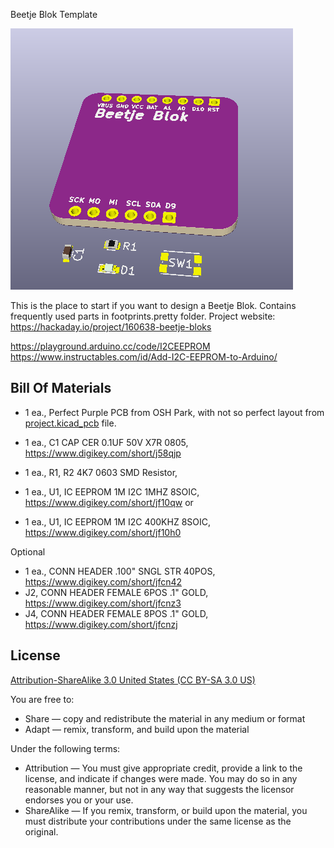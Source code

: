 Beetje Blok Template

![Beetje Block](project.png)

This is the place to start if you want to design a Beetje Blok. Contains frequently used parts in footprints.pretty folder. Project website: https://hackaday.io/project/160638-beetje-bloks

https://playground.arduino.cc/code/I2CEEPROM
https://www.instructables.com/id/Add-I2C-EEPROM-to-Arduino/

Bill Of Materials
----------------
  
- 1 ea., Perfect Purple PCB from OSH Park, with not so perfect layout from [project.kicad_pcb](project.kicad_pcb) file.
- 1 ea., C1 CAP CER 0.1UF 50V X7R 0805, https://www.digikey.com/short/j58qjp
- 1 ea., R1, R2 4K7 0603 SMD Resistor, 

- 1 ea., U1, IC EEPROM 1M I2C 1MHZ 8SOIC, https://www.digikey.com/short/jf10qw
 or
- 1 ea., U1, IC EEPROM 1M I2C 400KHZ 8SOIC, https://www.digikey.com/short/jf10h0

Optional

- 1 ea., CONN HEADER .100" SNGL STR 40POS, https://www.digikey.com/short/jfcn42
- J2, CONN HEADER FEMALE 6POS .1" GOLD, https://www.digikey.com/short/jfcnz3
- J4, CONN HEADER FEMALE 8POS .1" GOLD, https://www.digikey.com/short/jfcnzj

License
----------------
[Attribution-ShareAlike 3.0 United States (CC BY-SA 3.0 US)](https://creativecommons.org/licenses/by-sa/3.0/us/)

You are free to:

- Share — copy and redistribute the material in any medium or format
- Adapt — remix, transform, and build upon the material

Under the following terms:

- Attribution — You must give appropriate credit, provide a link to the license, and indicate if changes were made. You may do so in any reasonable manner, but not in any way that suggests the licensor endorses you or your use.
- ShareAlike — If you remix, transform, or build upon the material, you must distribute your contributions under the same license as the original.